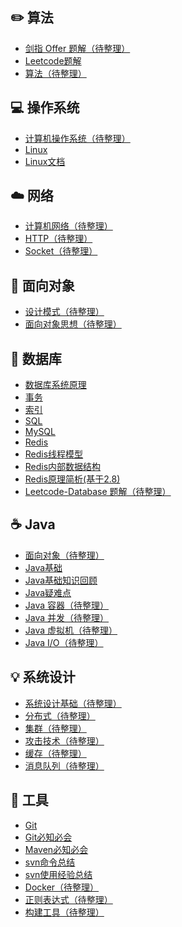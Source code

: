 ## ✏️ 算法

- [剑指 Offer 题解（待整理）](notes/剑指%20Offer%20题解%20-%20目录1.md) </br>
- [Leetcode题解](数据结构算法/算法/Leetcode题解.md) </br>
- [算法（待整理）](notes/算法%20-%20目录1.md) </br>

## 💻 操作系统

- [计算机操作系统（待整理）](notes/计算机操作系统%20-%20目录1.md) </br>
- [Linux](Linux/Linux.md) </br>
- [Linux文档](Linux/README.md)

## ☁️ 网络

- [计算机网络（待整理）](notes/计算机网络%20-%20目录1.md) </br>
- [HTTP（待整理）](notes/HTTP.md) </br>
- [Socket（待整理）](notes/Socket.md)

## 🎨 面向对象

- [设计模式（待整理）](notes/设计模式.md) </br>
- [面向对象思想（待整理）](notes/面向对象思想.md)

## 💾 数据库

- [数据库系统原理](数据库/数据库系统原理.md) </br>
- [事务](数据库/事务.md) </br>
- [索引](数据库/索引.md) </br>
- [SQL](数据库/SQL.md) </br>
- [MySQL](数据库/MySQL/MySQL.md) </br>
- [Redis](数据库/Redis/Redis.md)</br>
- [Redis线程模型](数据库/Redis/Redis线程模型.md)</br>
- [Redis内部数据结构](数据库/Redis/Redis内部数据结构.md)</br>
- [Redis原理简析(基于2.8)](/数据库/Redis/105-原理简析/Redis原理简析.md)</br>
- [Leetcode-Database 题解（待整理）](notes/Leetcode-Database%20题解.md)

## ☕️ Java

- [面向对象（待整理）](Java基础/面向对象.md) </br>
- [Java基础](Java基础/Java基础.md) </br>
- [Java基础知识回顾](Java基础/Java基础知识回顾.md) </br>
- [Java疑难点](Java基础/Java疑难点.md) </br>
- [Java 容器（待整理）](notes/Java%20容器.md) </br>
- [Java 并发（待整理）](notes/Java%20并发.md) </br>
- [Java 虚拟机（待整理）](notes/Java%20虚拟机.md) </br>
- [Java I/O（待整理）](notes/Java%20IO.md)

## 💡 系统设计

- [系统设计基础（待整理）](notes/系统设计基础.md) </br>
- [分布式（待整理）](notes/分布式.md) </br>
- [集群（待整理）](notes/集群.md) </br>
- [攻击技术（待整理）](notes/攻击技术.md) </br>
- [缓存（待整理）](notes/缓存.md) </br>
- [消息队列（待整理）](notes/消息队列.md)

## 🔧 工具

- [Git](/工具/版本控制/Git.md) </br>
- [Git必知必会](/工具/版本控制/311-Git必知必会.md) </br>
- [Maven必知必会](/工具/版本控制/312-Maven必知必会.md) </br>
- [svn命令总结](/工具/版本控制/313-svn命令总结.md) </br>
- [svn使用经验总结](/工具/版本控制/314-svn使用经验总结.md) </br>
- [Docker（待整理）](notes/Docker.md) </br>
- [正则表达式（待整理）](notes/正则表达式.md) </br>
- [构建工具（待整理）](notes/构建工具.md)
